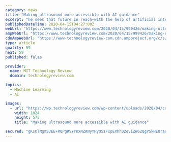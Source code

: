 ```yaml
---
category: news
title: "Making ultrasound more accessible with AI guidance"
excerpt: "he sees that future in reach—with the help of artificial intelligence. Cadieu still remembers the “lightbulb moment” during his postdoctoral research at MIT when he realized that the field of AI would never be the same. He was working in the lab of James DiCarlo (now the Peter de Florez Professor of Neuroscience) on neural networks—AI ..."
publishedDateTime: 2020-04-15T04:27:00Z
webUrl: "https://www.technologyreview.com/2020/04/15/999426/making-ultrasound-more-accessible-with-ai-guidance/"
ampWebUrl: "https://www.technologyreview.com/2020/04/15/999426/making-ultrasound-more-accessible-with-ai-guidance/amp/"
cdnAmpWebUrl: "https://www-technologyreview-com.cdn.ampproject.org/c/s/www.technologyreview.com/2020/04/15/999426/making-ultrasound-more-accessible-with-ai-guidance/amp/"
type: article
quality: 59
heat: 59
published: false

provider:
  name: MIT Technology Review
  domain: technologyreview.com

topics:
  - Machine Learning
  - AI

images:
  - url: "https://wp.technologyreview.com/wp-content/uploads/2020/04/cropped-MJ20-MIT-CN-Cadieu-2_web.jpg?w=1024"
    width: 1024
    height: 575
    title: "Making ultrasound more accessible with AI guidance"

secured: "gKsUlNgmS3EE+RQPgRSYYKxNZANyYHyQ5zFIpEXhhD2eviZWG2QgP5kHE8ranLbkQ8vQDVaxdH1J2UTa/JQoG8S6NsP2A+0Ng0GU/32m9upv2WiJqd66auCo8Np2E2/uteQ1i9bTFa9OQ2sntTeZj6FfqGR9vmJoZ9vOLJR7kC/2lp2Kmbc7111t8eq4a1lF1jRqZCUv37A2tMPCkuzgZuokJVBEoxT1g8jguV+Dvv26u8b0Q8g/KyKBbY7TIuQW2T73/WKks3ozjm9WUbuczv24LJUmmzwnIIquTbJOGvk4+z1FwrL87CslRYsVwf4hyBXg+3UFb+zrizUcjju2kdpQ34ryxFzt/Mz8gv8Y85xVJgdbLFzTCJOlZ/XUkaSDwdUpPpxXyQXopEnhRSq8QXshaYWauvbSpIPvKvn4MD3LAKfCxTWR0ObpjC7rOy12Xn0ddCAxs8KxzphQjvJOEFtefmwqKsdwyV84LK7MEbc=;dgBjkokUII86hyG91o9BKQ=="
---
```


